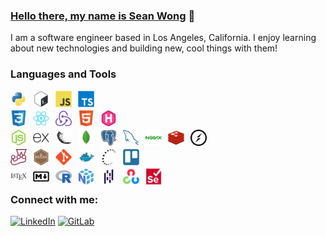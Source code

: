 ### [Hello there, my name is Sean Wong][website] 👋

I am a software engineer based in Los Angeles, California. I enjoy learning about new technologies and building new, cool things with them!

### Languages and Tools

<p>
  <img align="left" width="26px" style="padding-right:10px;" alt="python" src="https://raw.githubusercontent.com/devicons/devicon/master/icons/python/python-original.svg" />
  <img align="left" width="26px" style="padding-right:10px;" alt="bash" src="https://raw.githubusercontent.com/devicons/devicon/master/icons/bash/bash-plain.svg" />
  <img align="left" width="26px" style="padding-right:10px;" alt="javascript" src="https://raw.githubusercontent.com/devicons/devicon/master/icons/javascript/javascript-original.svg" />
  <img align="left" width="26px" style="padding-right:10px;" alt="typescript" src="https://raw.githubusercontent.com/devicons/devicon/master/icons/typescript/typescript-original.svg" />
</p>

<br />

<p>
  <img align="left" width="26px" style="padding-right:10px;" alt="css" src="https://raw.githubusercontent.com/devicons/devicon/master/icons/css3/css3-original.svg" />
  <img align="left" width="26px" style="padding-right:10px;" alt="react" src="https://raw.githubusercontent.com/devicons/devicon/master/icons/react/react-original.svg" />
  <img align="left" width="26px" style="padding-right:10px;" alt="redux" src="https://raw.githubusercontent.com/devicons/devicon/master/icons/redux/redux-original.svg" />
  <img align="left" width="26px" style="padding-right:10px;" alt="html" src="https://raw.githubusercontent.com/devicons/devicon/master/icons/html5/html5-original.svg" />
  <img align="left" width="26px" style="padding-right:10px;" alt="hugo" src="https://raw.githubusercontent.com/devicons/devicon/master/icons/hugo/hugo-original.svg" />
</p>

<br />

<p>
  <img align="left" width="26px" style="padding-right:10px;" alt="nodejs" src="https://raw.githubusercontent.com/devicons/devicon/master/icons/nodejs/nodejs-original.svg" />
  <img align="left" width="26px" style="padding-right:10px;" alt="express" src="https://raw.githubusercontent.com/devicons/devicon/master/icons/express/express-original.svg" />
  <img align="left" width="26px" style="padding-right:10px;" alt="flask" src="https://raw.githubusercontent.com/devicons/devicon/master/icons/flask/flask-original.svg" />
  <img align="left" width="26px" style="padding-right:10px;" alt="mongo" src="https://raw.githubusercontent.com/devicons/devicon/master/icons/mongodb/mongodb-original.svg" />
  <img align="left" width="26px" style="padding-right:10px;" alt="postgres" src="https://raw.githubusercontent.com/devicons/devicon/master/icons/postgresql/postgresql-original.svg" />
  <img align="left" width="26px" style="padding-right:10px;" alt="mysql" src="https://raw.githubusercontent.com/devicons/devicon/master/icons/mysql/mysql-original.svg" />
  <img align="left" width="26px" style="padding-right:10px;" alt="nginx" src="https://raw.githubusercontent.com/devicons/devicon/master/icons/nginx/nginx-original.svg" />
  <img align="left" width="26px" style="padding-right:10px;" alt="redis" src="https://raw.githubusercontent.com/devicons/devicon/master/icons/redis/redis-original.svg" />
  <img align="left" width="26px" style="padding-right:10px;" alt="socketio" src="https://raw.githubusercontent.com/devicons/devicon/master/icons/socketio/socketio-original.svg" />
</p>

<br />

<p>
  <img align="left" width="26px" style="padding-right:10px;" alt="jest" src="https://raw.githubusercontent.com/devicons/devicon/master/icons/jest/jest-plain.svg" />
  <img align="left" width="26px" style="padding-right:10px;" alt="mocha" src="https://raw.githubusercontent.com/devicons/devicon/master/icons/mocha/mocha-plain.svg" />
  <img align="left" width="26px" style="padding-right:10px;" alt="git" src="https://raw.githubusercontent.com/devicons/devicon/master/icons/git/git-original.svg" />
  <img align="left" width="26px" style="padding-right:10px;" alt="docker" src="https://raw.githubusercontent.com/devicons/devicon/master/icons/docker/docker-original.svg" />
  <img align="left" width="26px" style="padding-right:10px;" alt="ssh" src="https://raw.githubusercontent.com/devicons/devicon/master/icons/ssh/ssh-original.svg" />
  <img align="left" width="26px" style="padding-right:10px;" alt="trello" src="https://raw.githubusercontent.com/devicons/devicon/master/icons/trello/trello-plain.svg" />
</p>

<br />

<p>
  <img align="left" width="26px" style="padding-right:10px;" alt="latex" src="https://raw.githubusercontent.com/devicons/devicon/master/icons/latex/latex-original.svg" />
  <img align="left" width="26px" style="padding-right:10px;" alt="markdown" src="https://raw.githubusercontent.com/devicons/devicon/master/icons/markdown/markdown-original.svg" />
  <img align="left" width="26px" style="padding-right:10px;" alt="r" src="https://raw.githubusercontent.com/devicons/devicon/master/icons/r/r-original.svg" />
  <img align="left" width="26px" style="padding-right:10px;" alt="numpy" src="https://raw.githubusercontent.com/devicons/devicon/master/icons/numpy/numpy-original.svg" />
  <img align="left" width="26px" style="padding-right:10px;" alt="pandas" src="https://raw.githubusercontent.com/devicons/devicon/master/icons/pandas/pandas-original.svg" />
  <img align="left" width="26px" style="padding-right:10px;" alt="opencv" src="https://raw.githubusercontent.com/devicons/devicon/master/icons/opencv/opencv-original.svg" />
  <img align="left" width="26px" style="padding-right:10px;" alt="selenium" src="https://raw.githubusercontent.com/devicons/devicon/master/icons/selenium/selenium-original.svg" />
</p>

<br />

### Connect with me:

[<img alt="LinkedIn" src="https://img.shields.io/badge/linkedin-%230077B5.svg?style=for-the-badge&logo=linkedin&logoColor=white" />][linkedin]
[<img alt="GitLab" src="https://img.shields.io/badge/gitlab-%23181717.svg?style=for-the-badge&logo=gitlab&logoColor=white" />][gitlab]

<br />

[website]: https://seanwong.xyz
[linkedin]: https://www.linkedin.com/in/sean-wong1/
[gitlab]: https://gitlab.com/sean_wong
